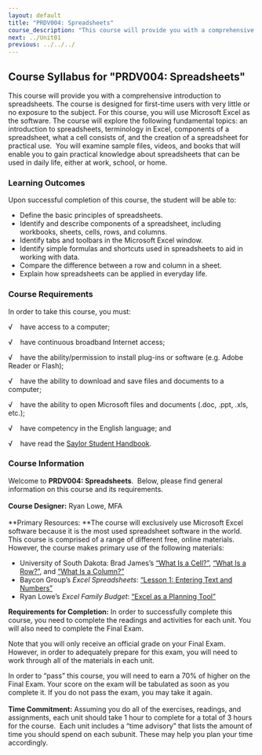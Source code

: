 ```yaml
---
layout: default
title: "PRDV004: Spreadsheets"
course_description: "This course will provide you with a comprehensive introduction to spreadsheets; it is designed for first-time users with very little or no exposure to the subject."
next: ../Unit01
previous: ../../../
---
```

Course Syllabus for "PRDV004: Spreadsheets"
-------------------------------------------

This course will provide you with a comprehensive introduction to
spreadsheets. The course is designed for first-time users with very
little or no exposure to the subject. For this course, you will use
Microsoft Excel as the software. The course will explore the following
fundamental topics: an introduction to spreadsheets, terminology in
Excel, components of a spreadsheet, what a cell consists of, and the
creation of a spreadsheet for practical use.  You will examine sample
files, videos, and books that will enable you to gain practical
knowledge about spreadsheets that can be used in daily life, either at
work, school, or home.

### Learning Outcomes

Upon successful completion of this course, the student will be able to:

-   Define the basic principles of spreadsheets.
-   Identify and describe components of a spreadsheet, including
    workbooks, sheets, cells, rows, and columns.
-   Identify tabs and toolbars in the Microsoft Excel window.
-   Identify simple formulas and shortcuts used in spreadsheets to aid
    in working with data.
-   Compare the difference between a row and column in a sheet.
-   Explain how spreadsheets can be applied in everyday life.

### Course Requirements

In order to take this course, you must:  
  
 √    have access to a computer;  
  
 √    have continuous broadband Internet access;  
  
 √    have the ability/permission to install plug-ins or software (e.g.
Adobe Reader or Flash);  
  
 √    have the ability to download and save files and documents to a
computer;  
  
 √    have the ability to open Microsoft files and documents (.doc,
.ppt, .xls, etc.);  
  
 √    have competency in the English language; and  
  
 √    have read the [Saylor Student
Handbook](http://www.saylor.org/site/wp-content/uploads/2012/05/Saylor-StudentHandbook.pdf).

### Course Information

Welcome to **PRDV004: Spreadsheets**.  Below, please find general
information on this course and its requirements.   
    
 **Course Designer:** Ryan Lowe, MFA  
    
 **Primary Resources: **The course will exclusively use Microsoft Excel
software because it is the most used spreadsheet software in the world. 
This course is comprised of a range of different free, online
materials.  However, the course makes primary use of the following
materials:

-   University of South Dakota: Brad James’s [“What Is a
    Cell?”](http://people.usd.edu/~bwjames/tut/excel/6.html), [“What Is
    a Row?”](http://people.usd.edu/~bwjames/tut/excel/5.html), and
    [“What Is a
    Column?”](http://people.usd.edu/~bwjames/tut/excel/4.html)
-   Baycon Group’s *Excel Spreadsheets*: [“Lesson 1: Entering Text and
    Numbers”](http://www.baycongroup.com/excel2007/01_excel.htm)
-   Ryan Lowe’s *Excel Family Budget*: [“Excel as a Planning
    Tool”](http://ryanlowe.com/teaching/excel-family-budget/)

**Requirements for Completion:** In order to successfully complete this
course, you need to complete the readings and activities for each unit.
You will also need to complete the Final Exam.  
  
 Note that you will only receive an official grade on your Final Exam.
However, in order to adequately prepare for this exam, you will need to
work through all of the materials in each unit.  
  
 In order to “pass” this course, you will need to earn a 70% of higher
on the Final Exam. Your score on the exam will be tabulated as soon as
you complete it. If you do not pass the exam, you may take it again.  
    
 **Time Commitment:** Assuming you do all of the exercises, readings,
and assignments, each unit should take 1 hour to complete for a total of
3 hours for the course.  Each unit includes a “time advisory” that lists
the amount of time you should spend on each subunit. These may help you
plan your time accordingly.  
  

